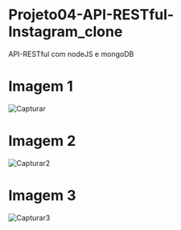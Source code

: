 # Projeto04-API-RESTful-Instagram_clone
 API-RESTful com nodeJS e mongoDB
# Imagem 1

![Capturar](https://user-images.githubusercontent.com/68081043/133660446-bd83457a-a4a0-4044-81bd-e25c730ab9ea.PNG)

# Imagem 2

![Capturar2](https://user-images.githubusercontent.com/68081043/133660487-3629baf5-a274-4c76-ba00-08f7852c2cca.PNG)

# Imagem 3

![Capturar3](https://user-images.githubusercontent.com/68081043/133660522-f276ac31-c9b5-4cfe-9191-d8c75a18056a.PNG)

